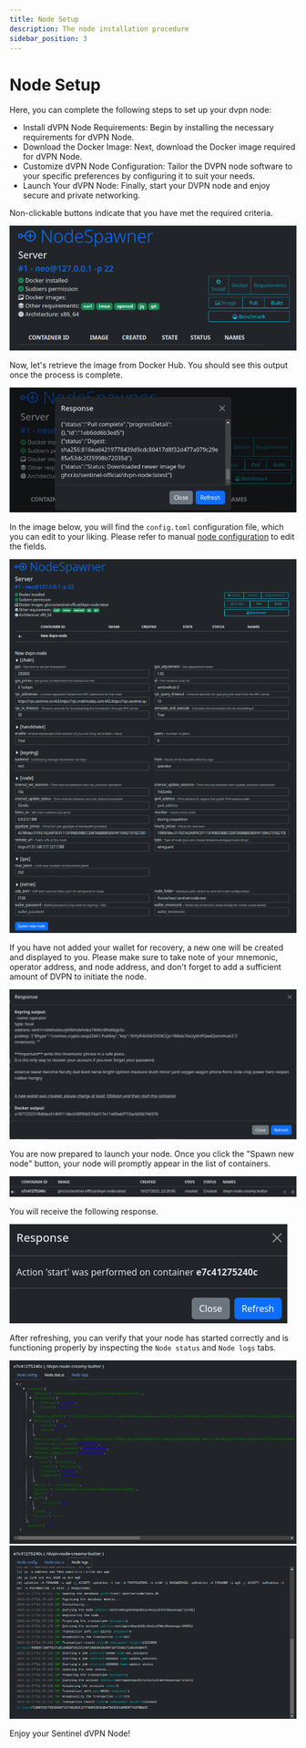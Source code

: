```yaml
---
title: Node Setup
description: The node installation procedure
sidebar_position: 3
---
```


# Node Setup

Here, you can complete the following steps to set up your dvpn node:

- Install dVPN Node Requirements: Begin by installing the necessary requirements for dVPN Node.
- Download the Docker Image: Next, download the Docker image required for dVPN Node.
- Customize dVPN Node Configuration: Tailor the DVPN node software to your specific preferences by configuring it to suit your needs.
- Launch Your dVPN Node: Finally, start your DVPN node and enjoy secure and private networking.

Non-clickable buttons indicate that you have met the required criteria.

![](/img/node-spawner/node-setup-1.png)

Now, let's retrieve the image from Docker Hub. You should see this output once the process is complete.

![](/img/node-spawner/node-setup-2.png)

In the image below, you will find the `config.toml` configuration file, which you can edit to your liking.
Please refer to manual [node configuration](/docs/node/manual/node-config) to edit the fields.

![](/img/node-spawner/node-setup-3.png)

If you have not added your wallet for recovery, a new one will be created and displayed to you. Please make sure to take note of your mnemonic, operator address, and node address, and don't forget to add a sufficient amount of DVPN to initiate the node.

![](/img/node-spawner/node-setup-4.png)

You are now prepared to launch your node. Once you click the "Spawn new node" button, your node will promptly appear in the list of containers.

![](/img/node-spawner/node-setup-5.png)

You will receive the following response.

![](/img/node-spawner/node-setup-6.png)

After refreshing, you can verify that your node has started correctly and is functioning properly by inspecting the `Node status` and `Node logs` tabs.

![](/img/node-spawner/node-setup-7.png)
![](/img/node-spawner/node-setup-8.png)

Enjoy your Sentinel dVPN Node!
